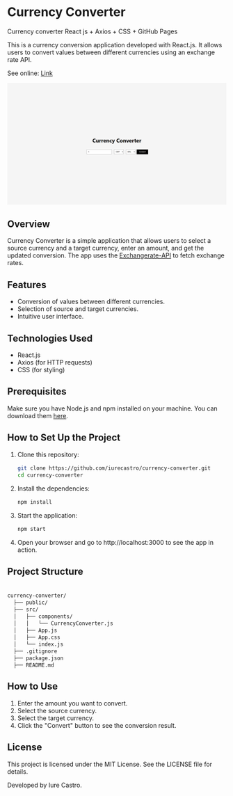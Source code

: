 # Currency Converter
Currency converter React js + Axios + CSS + GitHub Pages

This is a currency conversion application developed with React.js. It allows users to convert values between different currencies using an exchange rate API.

See online: <a href="https://iurecastro.github.io/currency-converter/index.html">Link</a>

![alt text](https://github.com/iurecastro/currency-converter/blob/main/public/images/printProject.png)


## Overview

Currency Converter is a simple application that allows users to select a source currency and a target currency, enter an amount, and get the updated conversion. The app uses the [Exchangerate-API](https://www.exchangerate-api.com/) to fetch exchange rates.

## Features

- Conversion of values between different currencies.
- Selection of source and target currencies.
- Intuitive user interface.

## Technologies Used

- React.js
- Axios (for HTTP requests)
- CSS (for styling)

## Prerequisites

Make sure you have Node.js and npm installed on your machine. You can download them [here](https://nodejs.org/).

## How to Set Up the Project

1. Clone this repository:

   ```sh
   git clone https://github.com/iurecastro/currency-converter.git
   cd currency-converter

2. Install the dependencies:
    ```sh
   npm install

3. Start the application:
   ```sh
   npm start
4. Open your browser and go to http://localhost:3000 to see the app in action.

## Project Structure

```plaintext
 
currency-converter/
  ├── public/
  ├── src/
  │   ├── components/
  │   │   └── CurrencyConverter.js
  │   ├── App.js
  │   ├── App.css
  │   └── index.js
  ├── .gitignore
  ├── package.json
  ├── README.md 
```

## How to Use
1. Enter the amount you want to convert.
2. Select the source currency.
3. Select the target currency.
4. Click the "Convert" button to see the conversion result.

## License
This project is licensed under the MIT License. See the LICENSE file for details.



Developed by Iure Castro.
